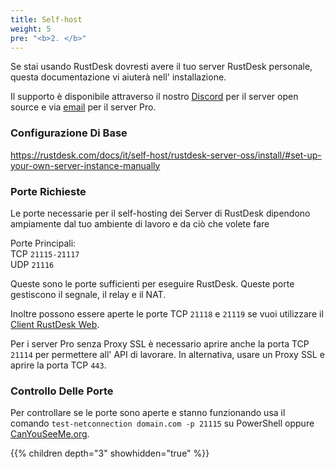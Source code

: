 ```yaml
---
title: Self-host
weight: 5
pre: "<b>2. </b>"
---
```


Se stai usando RustDesk dovresti avere il tuo server RustDesk personale, questa documentazione vi aiuterà nell' installazione.

Il supporto è disponibile attraverso il nostro [Discord](https://discord.com/invite/nDceKgxnkV) per il server open source e via [email](mailto:support@rustdesk.com) per il server Pro.

### Configurazione Di Base

https://rustdesk.com/docs/it/self-host/rustdesk-server-oss/install/#set-up-your-own-server-instance-manually

### Porte Richieste

Le porte necessarie per il self-hosting dei Server di RustDesk dipendono ampiamente dal tuo ambiente di lavoro e da ciò che volete fare

Porte Principali: \
TCP `21115-21117` \
UDP `21116`

Queste sono le porte sufficienti per eseguire RustDesk. Queste porte gestiscono il segnale, il relay e il NAT.

Inoltre possono essere aperte le porte TCP `21118` e `21119` se vuoi utilizzare il [Client RustDesk Web](https://rustdesk.com/docs/en/dev/build/web/).

Per i server Pro senza Proxy SSL è necessario aprire anche la porta TCP `21114` per permettere all' API di lavorare. In alternativa, usare un Proxy SSL e aprire la porta TCP `443`.

### Controllo Delle Porte

Per controllare se le porte sono aperte e stanno funzionando usa il comando `test-netconnection domain.com -p 21115` su PowerShell oppure [CanYouSeeMe.org](https://canyouseeme.org/).

{{% children depth="3" showhidden="true" %}}